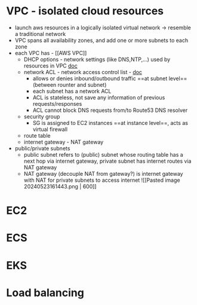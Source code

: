 # VPC - isolated cloud resources
- launch aws resources in a logically isolated virtual network -> resemble a traditional network
- VPC spans all availability zones, and add one or more subnets to each zone
- each VPC has - [[AWS VPC]]
	- DHCP options - network settings (like DNS,NTP,...) used by resources in VPC [doc](https://docs.aws.amazon.com/vpc/latest/userguide/DHCPOptionSetConcepts.html)
	- network ACL - network access control list - [doc](https://docs.aws.amazon.com/vpc/latest/userguide/vpc-network-acls.html)
		- allows or denies inbound/outbound traffic ==at subnet level== (between rounter and subnet)
		- each subnet has a network ACL
		- ACL is stateless, not save any information of previous requests/responses
		- ACL cannot block DNS requests from/to Route53 DNS resolver
	- security group
		- SG is assigned to EC2 instances ==at instance level==, acts as virtual firewall
	- route table
	- internet gateway - NAT gateway
- public/private subnets
	- public subnet refers to (public) subnet whose routing table has a next hop via internet gateway, private subnet has internet routes via NAT gateway
	- NAT gateway (decouple NAT from gateway?) is internet gateway with NAT for private subnets to access internet
	![[Pasted image 20240523161443.png | 600]]
# EC2
# ECS
# EKS

# Load balancing